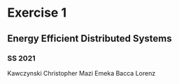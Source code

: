 # Exercise 1
## Energy Efficient Distributed Systems
### SS 2021

Kawczynski Christopher
Mazi Emeka
Bacca Lorenz
